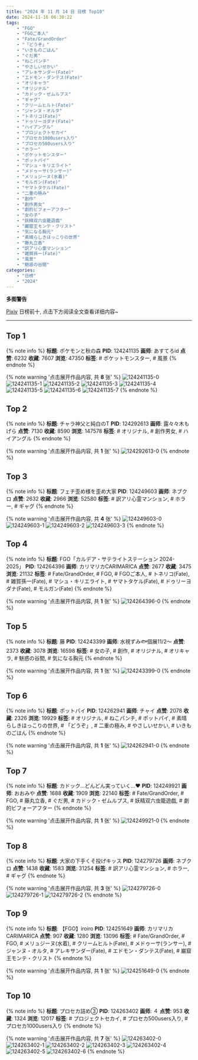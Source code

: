 ```yaml
---
title: "2024 年 11 月 14 日 日榜 Top10"
date: 2024-11-16 06:30:22
tags:
    - "FGO"
    - "FGOご本人"
    - "Fate/GrandOrder"
    - "「どうぞ」"
    - "いきものごはん"
    - "ぐだ男"
    - "ねこパンチ"
    - "やさしいせかい"
    - "アレキサンダー(Fate)"
    - "エドモン・ダンテス(Fate)"
    - "オリキャラ"
    - "オリジナル"
    - "カドック・ゼムルプス"
    - "ギャグ"
    - "クリームヒルト(Fate)"
    - "ジャンヌ・オルタ"
    - "トネリコ(Fate)"
    - "ドゥリーヨダナ(Fate)"
    - "ハイアングル"
    - "プロジェクトセカイ"
    - "プロセカ1000users入り"
    - "プロセカ500users入り"
    - "ホラー"
    - "ポケットモンスター"
    - "ポットパイ"
    - "マシュ・キリエライト"
    - "メドゥーサ(ランサー)"
    - "メリュジーヌ(水着)"
    - "モルガン(Fate)"
    - "ヤマトタケル(Fate)"
    - "二重の極み"
    - "創作"
    - "創作男女"
    - "劇的ビフォーアフター"
    - "女の子"
    - "妖精双六虫籠遊戯"
    - "巌窟王モンテ・クリスト"
    - "気になる胸元"
    - "素晴らしきほっこりの世界"
    - "藤丸立香"
    - "訳アリ心霊マンション"
    - "雑賀孫一(Fate)"
    - "風景"
    - "魅惑の谷間"
categories:
    - "日榜"
    - "2024"
---
```


<i class="fa fa-triangle-exclamation"></i>**多图警告**<i class="fa fa-triangle-exclamation"></i>

[Pixiv](https://www.pixiv.net/) 日榜前十, 点击下方阅读全文查看详细内容~

<!-- more -->

---

## Top 1

{% note info %}
**标题**: ポケモンと秋の森
**PID**: 124241135 **画师**: あすてろid
**点赞**: 6232 **收藏**: 7607 **浏览**: 47350
**标签**: # ポケットモンスター, # 風景
{% endnote %}

{% note warning '点击展开作品内容, 共 **8** 张' %}
![124241135-0](https://i.pixiv.re/img-original/img/2024/11/13/00/01/44/124241135_p0.jpg)
![124241135-1](https://i.pixiv.re/img-original/img/2024/11/13/00/01/44/124241135_p1.jpg)
![124241135-2](https://i.pixiv.re/img-original/img/2024/11/13/00/01/44/124241135_p2.jpg)
![124241135-3](https://i.pixiv.re/img-original/img/2024/11/13/00/01/44/124241135_p3.jpg)
![124241135-4](https://i.pixiv.re/img-original/img/2024/11/13/00/01/44/124241135_p4.jpg)
![124241135-5](https://i.pixiv.re/img-original/img/2024/11/13/00/01/44/124241135_p5.jpg)
![124241135-6](https://i.pixiv.re/img-original/img/2024/11/13/00/01/44/124241135_p6.jpg)
![124241135-7](https://i.pixiv.re/img-original/img/2024/11/13/00/01/44/124241135_p7.jpg)
{% endnote %}

## Top 2

{% note info %}
**标题**: チャラ神父と純白のT
**PID**: 124292613 **画师**: 露々々木もげら
**点赞**: 7130 **收藏**: 8590 **浏览**: 147578
**标签**: # オリジナル, # 創作男女, # ハイアングル
{% endnote %}

{% note warning '点击展开作品内容, 共 **1** 张' %}
![124292613-0](https://i.pixiv.re/img-original/img/2024/11/14/20/05/00/124292613_p0.jpg)
{% endnote %}

## Top 3

{% note info %}
**标题**: フェチ歪め様を歪め大家
**PID**: 124249603 **画师**: ネブクロ
**点赞**: 2632 **收藏**: 2966 **浏览**: 52580
**标签**: # 訳アリ心霊マンション, # ホラー, # ギャグ
{% endnote %}

{% note warning '点击展开作品内容, 共 **4** 张' %}
![124249603-0](https://i.pixiv.re/img-original/img/2024/11/13/09/01/42/124249603_p0.jpg)
![124249603-1](https://i.pixiv.re/img-original/img/2024/11/13/09/01/42/124249603_p1.jpg)
![124249603-2](https://i.pixiv.re/img-original/img/2024/11/13/09/01/42/124249603_p2.jpg)
![124249603-3](https://i.pixiv.re/img-original/img/2024/11/13/09/01/42/124249603_p3.jpg)
{% endnote %}

## Top 4

{% note info %}
**标题**: FGO「カルデア・サテライトステーション 2024-2025」
**PID**: 124264396 **画师**: カリマリカCARIMARICA
**点赞**: 2677 **收藏**: 3475 **浏览**: 21132
**标签**: # Fate/GrandOrder, # FGO, # FGOご本人, # トネリコ(Fate), # 雑賀孫一(Fate), # マシュ・キリエライト, # ヤマトタケル(Fate), # ドゥリーヨダナ(Fate), # モルガン(Fate)
{% endnote %}

{% note warning '点击展开作品内容, 共 **1** 张' %}
![124264396-0](https://i.pixiv.re/img-original/img/2024/11/13/21/11/26/124264396_p0.png)
{% endnote %}

## Top 5

{% note info %}
**标题**: 藤
**PID**: 124243399 **画师**: 水視ずみ🐟個展11/2〜
**点赞**: 2373 **收藏**: 3078 **浏览**: 16598
**标签**: # 女の子, # 創作, # オリジナル, # オリキャラ, # 魅惑の谷間, # 気になる胸元
{% endnote %}

{% note warning '点击展开作品内容, 共 **1** 张' %}
![124243399-0](https://i.pixiv.re/img-original/img/2024/11/13/01/13/37/124243399_p0.png)
{% endnote %}

## Top 6

{% note info %}
**标题**: ポットパイ
**PID**: 124262941 **画师**: チャイ
**点赞**: 2078 **收藏**: 2326 **浏览**: 19929
**标签**: # オリジナル, # ねこパンチ, # ポットパイ, # 素晴らしきほっこりの世界, # 「どうぞ」, # 二重の極み, # やさしいせかい, # いきものごはん
{% endnote %}

{% note warning '点击展开作品内容, 共 **1** 张' %}
![124262941-0](https://i.pixiv.re/img-original/img/2024/11/13/20/30/08/124262941_p0.png)
{% endnote %}

## Top 7

{% note info %}
**标题**: カドック…どんどん実っていく…♥
**PID**: 124249921 **画师**: おおみや
**点赞**: 1688 **收藏**: 1909 **浏览**: 22140
**标签**: # Fate/GrandOrder, # FGO, # 藤丸立香, # ぐだ男, # カドック・ゼムルプス, # 妖精双六虫籠遊戯, # 劇的ビフォーアフター
{% endnote %}

{% note warning '点击展开作品内容, 共 **1** 张' %}
![124249921-0](https://i.pixiv.re/img-original/img/2024/11/13/09/29/03/124249921_p0.png)
{% endnote %}

## Top 8

{% note info %}
**标题**: 大家の下手くそ投げキッス
**PID**: 124279726 **画师**: ネブクロ
**点赞**: 1438 **收藏**: 1583 **浏览**: 31254
**标签**: # 訳アリ心霊マンション, # ホラー, # ギャグ
{% endnote %}

{% note warning '点击展开作品内容, 共 **3** 张' %}
![124279726-0](https://i.pixiv.re/img-original/img/2024/11/14/09/22/26/124279726_p0.jpg)
![124279726-1](https://i.pixiv.re/img-original/img/2024/11/14/09/22/26/124279726_p1.jpg)
![124279726-2](https://i.pixiv.re/img-original/img/2024/11/14/09/22/26/124279726_p2.jpg)
{% endnote %}

## Top 9

{% note info %}
**标题**: 【FGO】iroiro
**PID**: 124251649 **画师**: カリマリカCARIMARICA
**点赞**: 907 **收藏**: 1280 **浏览**: 13096
**标签**: # Fate/GrandOrder, # FGO, # メリュジーヌ(水着), # クリームヒルト(Fate), # メドゥーサ(ランサー), # ジャンヌ・オルタ, # アレキサンダー(Fate), # エドモン・ダンテス(Fate), # 巌窟王モンテ・クリスト
{% endnote %}

{% note warning '点击展开作品内容, 共 **1** 张' %}
![124251649-0](https://i.pixiv.re/img-original/img/2024/11/13/11/32/46/124251649_p0.jpg)
{% endnote %}

## Top 10

{% note info %}
**标题**: プロセカ詰め③
**PID**: 124263402 **画师**: ４
**点赞**: 953 **收藏**: 1324 **浏览**: 12017
**标签**: # プロジェクトセカイ, # プロセカ500users入り, # プロセカ1000users入り
{% endnote %}

{% note warning '点击展开作品内容, 共 **7** 张' %}
![124263402-0](https://i.pixiv.re/img-original/img/2024/11/13/20/45/17/124263402_p0.png)
![124263402-1](https://i.pixiv.re/img-original/img/2024/11/13/20/45/17/124263402_p1.png)
![124263402-2](https://i.pixiv.re/img-original/img/2024/11/13/20/45/17/124263402_p2.png)
![124263402-3](https://i.pixiv.re/img-original/img/2024/11/13/20/45/17/124263402_p3.png)
![124263402-4](https://i.pixiv.re/img-original/img/2024/11/13/20/45/17/124263402_p4.png)
![124263402-5](https://i.pixiv.re/img-original/img/2024/11/13/20/45/17/124263402_p5.png)
![124263402-6](https://i.pixiv.re/img-original/img/2024/11/13/20/45/17/124263402_p6.png)
{% endnote %}
